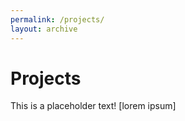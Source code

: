 ```yaml
---
permalink: /projects/
layout: archive
---
```


# Projects

This is a placeholder text! [lorem ipsum]